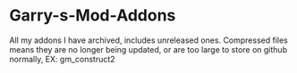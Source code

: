 # Garry-s-Mod-Addons
All my addons I have archived, includes unreleased ones. Compressed files means they are no longer being updated, or are too large to store on github normally, EX: gm_construct2

